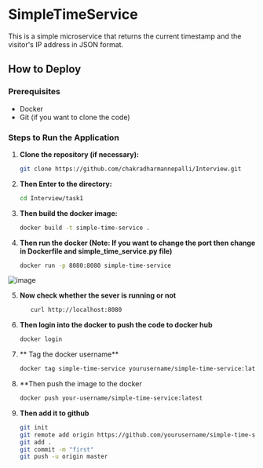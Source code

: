 # SimpleTimeService

This is a simple microservice that returns the current timestamp and the visitor's IP address in JSON format.

## How to Deploy

### Prerequisites
- Docker
- Git (if you want to clone the code)

### Steps to Run the Application

1. **Clone the repository (if necessary):**

   ```bash
   git clone https://github.com/chakradharmannepalli/Interview.git
2. **Then Enter to the directory:**
   ```bash
   cd Interview/task1
3. **Then build the docker image:**
   ```bash
   docker build -t simple-time-service .
4. **Then run the docker (Note: If you want to change the port then change in Dockerfile and simple_time_service.py file)**
   ```bash
   docker run -p 8080:8080 simple-time-service
 ![image](https://github.com/user-attachments/assets/42bced5b-1145-4cab-ada4-8ee0bb031bac)

5. **Now check whether the sever is running or not**
   ```bash
      curl http://localhost:8080
6. **Then login into the docker to push the code to docker hub**
   ```bash
   docker login
7. ** Tag the docker username**
    ```bash
    docker tag simple-time-service yourusername/simple-time-service:latest
8. **Then push the image to the docker
   ```bash
   docker push your-username/simple-time-service:latest
9. **Then add it to github**
   ```bash
   git init
   git remote add origin https://github.com/yourusername/simple-time-service.git
   git add .
   git commit -m "first"
   git push -u origin master
   
